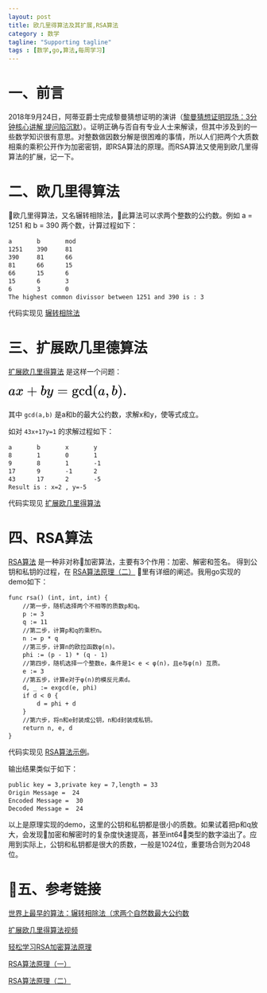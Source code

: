 ```yaml
---
layout: post
title: 欧几里得算法及其扩展,RSA算法
category : 数学
tagline: "Supporting tagline"
tags : [数学,go,算法,每周学习]
---
```


# 一、前言
2018年9月24日，阿蒂亚爵士完成黎曼猜想证明的演讲（[黎曼猜想证明现场：3分钟核心讲解 提问陷沉默](https://news.cnblogs.com/n/608163/)）。证明正确与否自有专业人士来解读，但其中涉及到的一些数学知识很有意思。对整数做因数分解是很困难的事情，所以人们把两个大质数相乘的乘积公开作为加密密钥，即RSA算法的原理。而RSA算法又使用到欧几里得算法的扩展，记一下。

# 二、欧几里得算法
欧几里得算法，又名辗转相除法，此算法可以求两个整数的公约数。例如 a = 1251 和 b = 390 两个数，计算过程如下：
```
a       b       mod
1251    390     81
390     81      66
81      66      15
66      15      6
15      6       3
6       3       0
The highest common divissor between 1251 and 390 is : 3
```
代码实现见 [辗转相除法](
https://github.com/spetacular/weekly-learning/blob/master/ch3/gcd.go)

# 三、扩展欧几里德算法
[扩展欧几里得算法](https://zh.wikipedia.org/wiki/%E6%89%A9%E5%B1%95%E6%AC%A7%E5%87%A0%E9%87%8C%E5%BE%97%E7%AE%97%E6%B3%95) 是这样一个问题：

![扩展欧几里得算法](/images/2018/exgcd.svg)

其中 `gcd(a,b)` 是a和b的最大公约数，求解x和y，使等式成立。

如对 `43x+17y=1` 的求解过程如下：
```
a       b       x       y
8       1       0       1
9       8       1       -1
17      9       -1      2
43      17      2       -5
Result is : x=2 , y=-5
```
代码实现见 [扩展欧几里得算法](
https://github.com/spetacular/weekly-learning/blob/master/ch3/exgcd.go)
# 四、RSA算法
[RSA算法](https://zh.wikipedia.org/wiki/RSA%E5%8A%A0%E5%AF%86%E6%BC%94%E7%AE%97%E6%B3%95) 是一种非对称加密算法，主要有3个作用：加密、解密和签名。
得到公钥和私钥的过程，在 [RSA算法原理（二）](http://www.ruanyifeng.com/blog/2013/07/rsa_algorithm_part_two.html) 里有详细的阐述。我用go实现的demo如下：
```
func rsa() (int, int, int) {
	//第一步，随机选择两个不相等的质数p和q。
	p := 3
	q := 11
	//第二步，计算p和q的乘积n。
	n := p * q
	//第三步，计算n的欧拉函数φ(n)。
	phi := (p - 1) * (q - 1)
	//第四步，随机选择一个整数e，条件是1< e < φ(n)，且e与φ(n) 互质。
	e := 3
	//第五步，计算e对于φ(n)的模反元素d。
	d, _ := exgcd(e, phi)
	if d < 0 {
		d = phi + d
	}
	//第六步，将n和e封装成公钥，n和d封装成私钥。
	return n, e, d
}
```
代码实现见 [RSA算法示例](
https://github.com/spetacular/weekly-learning/blob/master/ch3/rsa.go)。

输出结果类似于如下：
```
public key = 3,private key = 7,length = 33
Origin Message =  24
Encoded Message =  30
Decoded Message =  24
```
以上是原理实现的demo，这里的公钥和私钥都是很小的质数。如果试着把p和q放大，会发现加密和解密时的复杂度快速提高，甚至int64类型的数字溢出了。应用到实际上，公钥和私钥都是很大的质数，一般是1024位，重要场合则为2048位。
# 五、参考链接
[世界上最早的算法：辗转相除法（求两个自然数最大公约数](http://blog.51cto.com/androidguy/1219145)  

[扩展欧几里得算法视频](https://www.youtube.com/watch?v=fz1vxq5ts5I)

[轻松学习RSA加密算法原理](https://blog.csdn.net/q376420785/article/details/8557266)

[RSA算法原理（一）](http://www.ruanyifeng.com/blog/2013/06/rsa_algorithm_part_one.html)

[RSA算法原理（二）](http://www.ruanyifeng.com/blog/2013/07/rsa_algorithm_part_two.html)